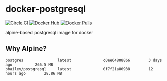 # docker-postgresql
[![Circle CI](https://img.shields.io/circleci/project/benfb/docker-postgresql.svg)](https://circleci.com/gh/benfb/docker-postgresql) [![Docker Hub](https://img.shields.io/badge/docker-ready-blue.svg)](https://registry.hub.docker.com/u/bbailey/postgresql/) [![Docker Pulls](https://img.shields.io/docker/pulls/bbailey/postgresql.svg)](https://registry.hub.docker.com/u/bbailey/telgraf/)

alpine-based postgresql image for docker

## Why Alpine?
```
postgres               latest              c0ee64808866        3 days ago          265.5 MB
bbailey/postgresql     latest              0f7f21a80938        12 hours ago        28.86 MB
```
